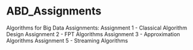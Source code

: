 # ABD_Assignments

Algorithms for Big Data Assignments: 
Assignment 1 - Classical Algorithm Design
Assignment 2 - FPT Algorithms
Assignment 3 - Approximation Algorithms
Assignment 5 - Streaming Algorithms 
